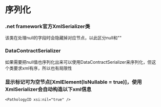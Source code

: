 # 序列化 

### .net framework官方XmlSerializer类
该类在处理null的字段时会隐藏掉对应节点，以此区分null和""

### DataContractSerializer
如果需要把null值也序列化出来可以使用DataContractSerializer来序列化，但这个类要求xml有序，所以也有局限性

### 显示标记可为空节点[XmlElement(IsNullable = true)]，使用XmlSerializer会自动构造以下xml信息
```
<PathologyID xsi:nil="true" />
```
